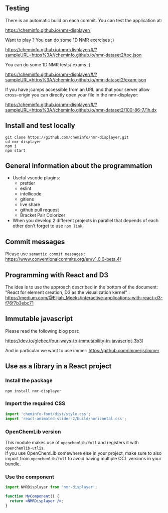 ## Testing

There is an automatic build on each commit. You can test the application at:

https://cheminfo.github.io/nmr-displayer/

Want to play ? You can do some 1D NMR exercises ;)

https://cheminfo.github.io/nmr-displayer/#/?sampleURL=https%3A//cheminfo.github.io/nmr-dataset2/toc.json

You can do some 1D NMR tests/ exams ;)

https://cheminfo.github.io/nmr-displayer/#/?sampleURL=https%3A//cheminfo.github.io/nmr-dataset2/exam.json

If you have jcamps accessible from an URL and that your server allow cross-origin you can directly open your file in the nmr-displayer:

https://cheminfo.github.io/nmr-displayer/#/?sampleURL=https%3A//cheminfo.github.io/nmr-dataset2/100-86-7/1h.dx

## Install and test locally

```
git clone https://github.com/cheminfo/nmr-displayer.git
cd nmr-displayer
npm i
npm start
```

## General information about the programmation

- Useful vscode plugins:
  - prettier
  - eslint
  - intellicode
  - gitlens
  - live share
  - github pull request
  - Bracket Pair Colorizer
- When you develop 2 different projects in parallel that depends of each other don't forget to use `npm link`.

## Commit messages

Please use `semantic commit messages` : https://www.conventionalcommits.org/en/v1.0.0-beta.4/

## Programming with React and D3

The idea is to use the approach described in the bottom of the document:
"React for element creation, D3 as the visualization kernel" :
https://medium.com/@Elijah_Meeks/interactive-applications-with-react-d3-f76f7b3ebc71

## Immutable javascript

Please read the following blog post:

https://dev.to/glebec/four-ways-to-immutability-in-javascript-3b3l

And in particular we want to use immer: https://github.com/immerjs/immer

## Use as a library in a React project

### Install the package

```console
npm install nmr-displayer
```

### Import the required CSS

```js
import 'cheminfo-font/dist/style.css';
import 'react-animated-slider-2/build/horizontal.css';
```

### OpenChemLib version

This module makes use of `openchemlib/full` and registers it with `openchemlib-utlis`.  
If you use OpenChemLib somewhere else in your project, make sure to also import
from `openchemlib/full` to avoid having multiple OCL versions in your bundle.

### Use the component

```jsx
import NMRDisplayer from 'nmr-displayer';

function MyComponent() {
  return <NMRDisplayer />;
}
```
